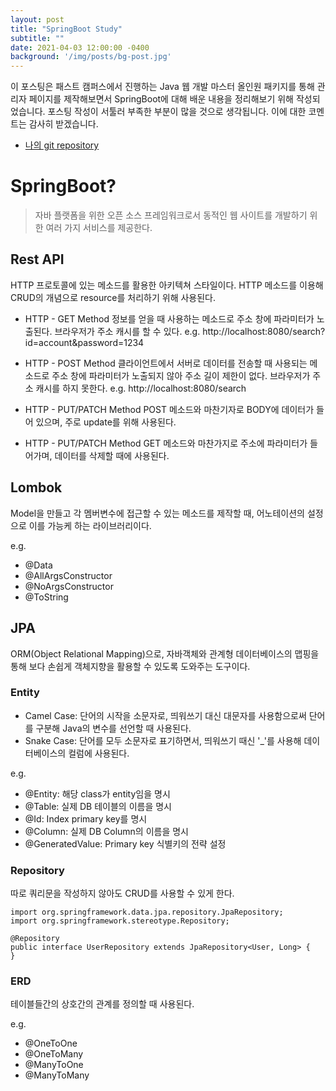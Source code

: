 ```yaml
---
layout: post
title: "SpringBoot Study"
subtitle: ""
date: 2021-04-03 12:00:00 -0400
background: '/img/posts/bg-post.jpg'
---
```


이 포스팅은 패스트 캠퍼스에서 진행하는 Java 웹 개발 마스터 올인원 패키지를 통해 관리자 페이지를 제작해보면서 SpringBoot에 대해 배운 내용을 정리해보기 위해 작성되었습니다. 포스팅 작성이 서툴러 부족한 부분이 많을 것으로 생각됩니다. 이에 대한 코멘트는 감사히 받겠습니다.
* [나의 git repository](https://github.com/qnbz209/Adminpage-SpringBoot)

SpringBoot?
======

> 자바 플랫폼을 위한 오픈 소스 프레임워크로서 동적인 웹 사이트를 개발하기 위한 여러 가지 서비스를 제공한다.


Rest API
-----

HTTP 프로토콜에 있는 메소드를 활용한 아키텍쳐 스타일이다.
HTTP 메소드를 이용해 CRUD의 개념으로 resource를 처리하기 위해 사용된다.

* HTTP - GET Method
정보를 얻을 때 사용하는 메소드로 주소 창에 파라미터가 노출된다. 브라우저가 주소 캐시를 할 수 있다.
e.g. http://localhost:8080/search?id=account&password=1234

* HTTP - POST Method
클라이언트에서 서버로 데이터를 전송할 때 사용되는 메소드로 주소 창에 파라미터가 노출되지 않아 주소 길이 제한이 없다. 브라우저가 주소 캐시를 하지 못한다.
e.g. http://localhost:8080/search

* HTTP - PUT/PATCH Method
POST 메소드와 마찬기자로 BODY에 데이터가 들어 있으며, 주로 update를 위해 사용된다.

* HTTP - PUT/PATCH Method
GET 메소드와 마찬가지로 주소에 파라미터가 들어가며, 데이터를 삭제할 때에 사용된다.


Lombok
-----
Model을 만들고 각 멤버변수에 접근할 수 있는 메소드를 제작할 때, 어노테이션의 설정으로 이를 가능케 하는 라이브러리이다.

e.g.
* @Data
* @AllArgsConstructor
* @NoArgsConstructor
* @ToString

JPA
------

ORM(Object Relational Mapping)으로, 자바객체와 관계형 데이터베이스의 맵핑을 통해 보다 손쉽게 객체지향을 활용할 수 있도록 도와주는 도구이다.

### Entity

* Camel Case: 단어의 시작을 소문자로, 띄워쓰기 대신 대문자를 사용함으로써 단어를 구분해 Java의 변수를 선언할 때 사용된다.
* Snake Case: 단어를 모두 소문자로 표기하면서, 띄워쓰기 때신 '_'를 사용해 데이터베이스의 컬럼에 사용된다.

e.g.
* @Entity: 해당 class가 entity임을 명시
* @Table: 실제 DB 테이블의 이름을 명시
* @Id: Index primary key를 명시
* @Column: 실제 DB Column의 이름을 명시
* @GeneratedValue: Primary key 식별키의 전략 설정


### Repository
따로 쿼리문을 작성하지 않아도 CRUD를 사용할 수 있게 한다.

```
import org.springframework.data.jpa.repository.JpaRepository;
import org.springframework.stereotype.Repository;

@Repository
public interface UserRepository extends JpaRepository<User, Long> {
}
```

### ERD
테이블들간의 상호간의 관계를 정의할 때 사용된다.

e.g.
* @OneToOne
* @OneToMany
* @ManyToOne
* @ManyToMany

